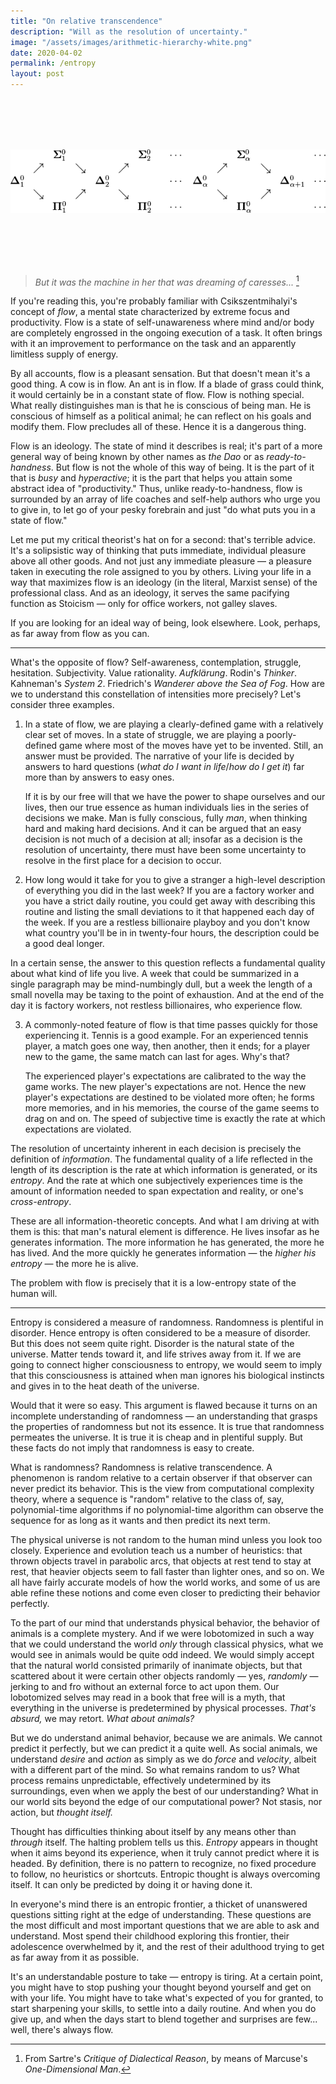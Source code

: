```yaml
---
title: "On relative transcendence"
description: "Will as the resolution of uncertainty."
image: "/assets/images/arithmetic-hierarchy-white.png"
date: 2020-04-02
permalink: /entropy
layout: post
---
```


<br />
<br />
<br />
<br />

![](/assets/images/arithmetic-hierarchy.png)

<br />
<br />
<br />
<br />

> _But it was the machine in her that was dreaming of caresses..._ [^sartre]

If you're reading this, you're probably familiar with Csikszentmihalyi's concept of _flow_, a mental state characterized by extreme focus and productivity. Flow is a state of self-unawareness where mind and/or body are completely engrossed in the ongoing execution of a task. It often brings with it an improvement to performance on the task and an apparently limitless supply of energy.

By all accounts, flow is a pleasant sensation. But that doesn't mean it's a good thing. A cow is in flow. An ant is in flow. If a blade of grass could think, it would certainly be in a constant state of flow. Flow is nothing special. What really distinguishes man is that he is conscious of being man. He is conscious of himself as a political animal; he can reflect on his goals and modify them. Flow precludes all of these. Hence it is a dangerous thing.

Flow is an ideology. The state of mind it describes is real; it's part of a more general way of being known by other names as _the Dao_ or as _ready-to-handness_. But flow is not the whole of this way of being. It is the part of it that is _busy_ and _hyperactive_; it is the part that helps you attain some abstract idea of "productivity." Thus, unlike ready-to-handness, flow is surrounded by an array of life coaches and self-help authors who urge you to give in, to let go of your pesky forebrain and just "do what puts you in a state of flow."

Let me put my critical theorist's hat on for a second: that's terrible advice. It's a solipsistic way of thinking that puts immediate, individual pleasure above all other goods. And not just any immediate pleasure — a pleasure taken in executing the role assigned to you by others. Living your life in a way that maximizes flow is an ideology (in the literal, Marxist sense) of the professional class. And as an ideology, it serves the same pacifying function as Stoicism — only for office workers, not galley slaves.

If you are looking for an ideal way of being, look elsewhere. Look, perhaps, as far away from flow as you can.

---

What's the opposite of flow? Self-awareness, contemplation, struggle, hesitation. Subjectivity. Value rationality. _Aufklärung_. Rodin's _Thinker_. Kahneman's _System 2_. Friedrich's _Wanderer above the Sea of Fog_. How are we to understand this constellation of intensities more precisely? Let's consider three examples.

1. In a state of flow, we are playing a clearly-defined game with a relatively clear set of moves. In a state of struggle, we are playing a poorly-defined game where most of the moves have yet to be invented. Still, an answer must be provided. The narrative of your life is decided by answers to hard questions (_what do I want in life_/_how do I get it_) far more than by answers to easy ones.

   If it is by our free will that we have the power to shape ourselves and our lives, then our true essence as human individuals lies in the series of decisions we make. Man is fully conscious, fully _man_, when thinking hard and making hard decisions. And it can be argued that an easy decision is not much of a decision at all; insofar as a decision is the resolution of uncertainty, there must have been some uncertainty to resolve in the first place for a decision to occur.

2. How long would it take for you to give a stranger a high-level description of everything you did in the last week? If you are a factory worker and you have a strict daily routine, you could get away with describing this routine and listing the small deviations to it that happened each day of the week. If you are a restless billionaire playboy and you don't know what country you'll be in in twenty-four hours, the description could be a good deal longer.

In a certain sense, the answer to this question reflects a fundamental quality about what kind of life you live. A week that could be summarized in a single paragraph may be mind-numbingly dull, but a week the length of a small novella may be taxing to the point of exhaustion. And at the end of the day it is factory workers, not restless billionaires, who experience flow.

3. A commonly-noted feature of flow is that time passes quickly for those experiencing it. Tennis is a good example. For an experienced tennis player, a match goes one way, then another, then it ends; for a player new to the game, the same match can last for ages. Why's that?

   The experienced player's expectations are calibrated to the way the game works. The new player's expectations are not. Hence the new player's expectations are destined to be violated more often; he forms more memories, and in his memories, the course of the game seems to drag on and on. The speed of subjective time is exactly the rate at which expectations are violated.

The resolution of uncertainty inherent in each decision is precisely the definition of _information_. The fundamental quality of a life reflected in the length of its description is the rate at which information is generated, or its _entropy_. And the rate at which one subjectively experiences time is the amount of information needed to span expectation and reality, or one's _cross-entropy_.

These are all information-theoretic concepts. And what I am driving at with them is this: that man's natural element is difference. He lives insofar as he generates information. The more information he has generated, the more he has lived. And the more quickly he generates information — the _higher his entropy_ — the more he is alive.

The problem with flow is precisely that it is a low-entropy state of the human will.

---

Entropy is considered a measure of randomness. Randomness is plentiful in disorder. Hence entropy is often considered to be a measure of disorder. But this does not seem quite right. Disorder is the natural state of the universe. Matter tends toward it, and life strives away from it. If we are going to connect higher consciousness to entropy, we would seem to imply that this consciousness is attained when man ignores his biological instincts and gives in to the heat death of the universe.

Would that it were so easy. This argument is flawed because it turns on an incomplete understanding of randomness — an understanding that grasps the properties of randomness but not its essence. It is true that randomness permeates the universe. It is true it is cheap and in plentiful supply. But these facts do not imply that randomness is easy to create.

What is randomness? Randomness is relative transcendence. A phenomenon is random relative to a certain observer if that observer can never predict its behavior. This is the view from computational complexity theory, where a sequence is "random" relative to the class of, say, polynomial-time algorithms if no polynomial-time algorithm can observe the sequence for as long as it wants and then predict its next term.

The physical universe is not random to the human mind unless you look too closely. Experience and evolution teach us a number of heuristics: that thrown objects travel in parabolic arcs, that objects at rest tend to stay at rest, that heavier objects seem to fall faster than lighter ones, and so on. We all have fairly accurate models of how the world works, and some of us are able refine these notions and come even closer to predicting their behavior perfectly.

To the part of our mind that understands physical behavior, the behavior of animals is a complete mystery. And if we were lobotomized in such a way that we could understand the world _only_ through classical physics, what we would see in animals would be quite odd indeed. We would simply accept that the natural world consisted primarily of inanimate objects, but that scattered about it were certain other objects randomly — yes, _randomly_ — jerking to and fro without an external force to act upon them. Our lobotomized selves may read in a book that free will is a myth, that everything in the universe is predetermined by physical processes. _That's absurd,_ we may retort. _What about animals?_

But we do understand animal behavior, because we are animals. We cannot predict it perfectly, but we can predict it a quite well. As social animals, we understand _desire_ and _action_ as simply as we do _force_ and _velocity_, albeit with a different part of the mind. So what remains random to us? What process remains unpredictable, effectively undetermined by its surroundings, even when we apply the best of our understanding? What in our world sits beyond the edge of our computational power? Not stasis, nor action, but _thought itself._

Thought has difficulties thinking about itself by any means other than _through_ itself. The halting problem tells us this. _Entropy_ appears in thought when it aims beyond its experience, when it truly cannot predict where it is headed. By definition, there is no pattern to recognize, no fixed procedure to follow, no heuristics or shortcuts. Entropic thought is always overcoming itself. It can only be predicted by doing it or having done it.

In everyone's mind there is an entropic frontier, a thicket of unanswered questions sitting right at the edge of understanding. These questions are the most difficult and most important questions that we are able to ask and understand. Most spend their childhood exploring this frontier, their adolescence overwhelmed by it, and the rest of their adulthood trying to get as far away from it as possible.

It's an understandable posture to take — entropy is tiring. At a certain point, you might have to stop pushing your thought beyond yourself and get on with your life. You might have to take what's expected of you for granted, to start sharpening your skills, to settle into a daily routine. And when you do give up, and when the days start to blend together and surprises are few... well, there's always flow.

[^kant]: From Kant's _What is Enlightenment?_.
[^sartre]: From Sartre's _Critique of Dialectical Reason_, by means of Marcuse's _One-Dimensional Man_.
